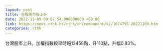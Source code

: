 ```yaml
---
layout: post
title: 台股開市後上升
date: 2022-11-09 09:07:54.000000000 +08:00
link: https://news.rthk.hk/rthk/ch/component/k2/1674795-20221109.htm
categories: rthk
---
```


台灣股市上升。加權指數較早時報13458點，升110點，升幅0.83%。
